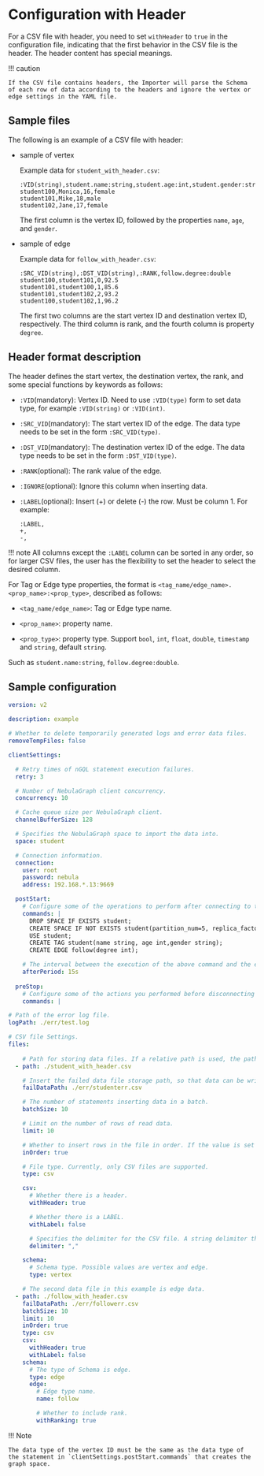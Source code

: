 # Configuration with Header

For a CSV file with header, you need to set `withHeader` to `true` in the configuration file, indicating that the first behavior in the CSV file is the header. The header content has special meanings.

!!! caution

    If the CSV file contains headers, the Importer will parse the Schema of each row of data according to the headers and ignore the vertex or edge settings in the YAML file.

## Sample files

The following is an example of a CSV file with header:

- sample of vertex

  Example data for `student_with_header.csv`:

  ```csv
  :VID(string),student.name:string,student.age:int,student.gender:string
  student100,Monica,16,female
  student101,Mike,18,male
  student102,Jane,17,female
  ```

  The first column is the vertex ID, followed by the properties `name`, `age`, and `gender`.

- sample of edge

  Example data for `follow_with_header.csv`:

  ```csv
  :SRC_VID(string),:DST_VID(string),:RANK,follow.degree:double
  student100,student101,0,92.5
  student101,student100,1,85.6
  student101,student102,2,93.2
  student100,student102,1,96.2
  ```

  The first two columns are the start vertex ID and destination vertex ID, respectively. The third column is rank, and the fourth column is property `degree`.

## Header format description

The header defines the start vertex, the destination vertex, the rank, and some special functions by keywords as follows:

- `:VID`(mandatory): Vertex ID. Need to use `:VID(type)` form to set data type, for example `:VID(string)` or `:VID(int)`.

- `:SRC_VID`(mandatory): The start vertex ID of the edge. The data type needs to be set in the form `:SRC_VID(type)`.

- `:DST_VID`(mandatory): The destination vertex ID of the edge. The data type needs to be set in the form `:DST_VID(type)`.

- `:RANK`(optional): The rank value of the edge.

- `:IGNORE`(optional): Ignore this column when inserting data.

- `:LABEL`(optional): Insert (+) or delete (-) the row. Must be column 1. For example:

  ```csv
  :LABEL,
  +,
  -,
  ```

!!! note
    All columns except the `:LABEL` column can be sorted in any order, so for larger CSV files, the user has the flexibility to set the header to select the desired column.

For Tag or Edge type properties, the format is `<tag_name/edge_name>.<prop_name>:<prop_type>`, described as follows:

- `<tag_name/edge_name>`: Tag or Edge type name.

- `<prop_name>`: property name.

- `<prop_type>`: property type. Support `bool`, `int`, `float`, `double`, `timestamp` and `string`, default `string`.

Such as `student.name:string`, `follow.degree:double`.

## Sample configuration

```yaml
version: v2

description: example

# Whether to delete temporarily generated logs and error data files.
removeTempFiles: false

clientSettings:

  # Retry times of nGQL statement execution failures.
  retry: 3

  # Number of NebulaGraph client concurrency.
  concurrency: 10 

  # Cache queue size per NebulaGraph client.
  channelBufferSize: 128

  # Specifies the NebulaGraph space to import the data into.
  space: student

  # Connection information.
  connection:
    user: root
    password: nebula
    address: 192.168.*.13:9669

  postStart:
    # Configure some of the operations to perform after connecting to the NebulaGraph server, and before inserting data.
    commands: |
      DROP SPACE IF EXISTS student;
      CREATE SPACE IF NOT EXISTS student(partition_num=5, replica_factor=1, vid_type=FIXED_STRING(20));
      USE student;
      CREATE TAG student(name string, age int,gender string);
      CREATE EDGE follow(degree int);

    # The interval between the execution of the above command and the execution of the insert data command.
    afterPeriod: 15s
  
  preStop:
    # Configure some of the actions you performed before disconnecting from the NebulaGraph server.
    commands: |

# Path of the error log file.
logPath: ./err/test.log

# CSV file Settings.
files:
  
    # Path for storing data files. If a relative path is used, the path is merged with the current configuration file directory. The first data file in this example is vertex data.
  - path: ./student_with_header.csv

    # Insert the failed data file storage path, so that data can be written later.
    failDataPath: ./err/studenterr.csv

    # The number of statements inserting data in a batch.
    batchSize: 10

    # Limit on the number of rows of read data.
    limit: 10

    # Whether to insert rows in the file in order. If the value is set to false, the import rate decreases due to data skew.
    inOrder: true

    # File type. Currently, only CSV files are supported.
    type: csv

    csv:
      # Whether there is a header.
      withHeader: true

      # Whether there is a LABEL.
      withLabel: false

      # Specifies the delimiter for the CSV file. A string delimiter that supports only one character.
      delimiter: ","

    schema:
      # Schema type. Possible values are vertex and edge.
      type: vertex

    # The second data file in this example is edge data.
  - path: ./follow_with_header.csv
    failDataPath: ./err/followerr.csv
    batchSize: 10
    limit: 10
    inOrder: true
    type: csv
    csv:
      withHeader: true
      withLabel: false
    schema:
      # The type of Schema is edge.
      type: edge
      edge:
        # Edge type name.
        name: follow

        # Whether to include rank.
        withRanking: true
```

!!! Note

    The data type of the vertex ID must be the same as the data type of the statement in `clientSettings.postStart.commands` that creates the graph space.

